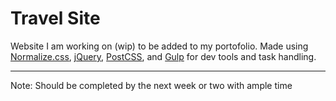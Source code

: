 # Travel Site

Website I am working on (wip) to be added to my portofolio. Made using [Normalize.css](https://necolas.github.io/normalize.css/), [jQuery](https://jquery.com/), [PostCSS](http://postcss.org/), and [Gulp](http://gulpjs.com/) for dev tools and task handling.

***
Note: Should be completed by the next week or two with ample time
